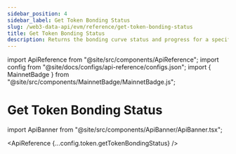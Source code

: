 ```yaml
---
sidebar_position: 4
sidebar_label: Get Token Bonding Status
slug: /web3-data-api/evm/reference/get-token-bonding-status
title: Get Token Bonding Status
description: Returns the bonding curve status and progress for a specific token.
---
```


import ApiReference from "@site/src/components/ApiReference";
import config from "@site/docs/configs/api-reference/configs.json";
import { MainnetBadge } from "@site/src/components/MainnetBadge/MainnetBadge.js";

# Get Token Bonding Status <MainnetBadge />

import ApiBanner from "@site/src/components/ApiBanner/ApiBanner.tsx";

<ApiReference {...config.token.getTokenBondingStatus} />
